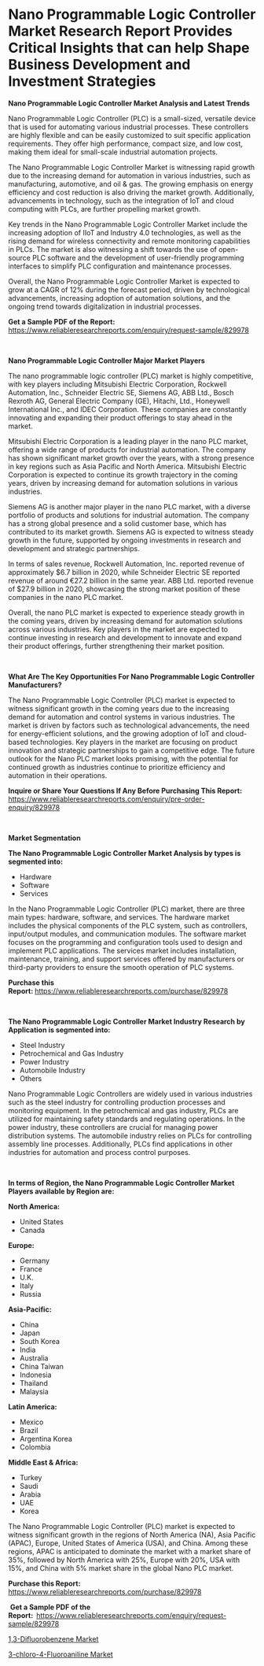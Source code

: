 <p><h1>Nano Programmable Logic Controller Market Research Report Provides Critical Insights that can help Shape Business Development and Investment Strategies</h1></p><p><strong>Nano Programmable Logic Controller Market Analysis and Latest Trends</strong></p>
<p><p>Nano Programmable Logic Controller (PLC) is a small-sized, versatile device that is used for automating various industrial processes. These controllers are highly flexible and can be easily customized to suit specific application requirements. They offer high performance, compact size, and low cost, making them ideal for small-scale industrial automation projects.</p><p>The Nano Programmable Logic Controller Market is witnessing rapid growth due to the increasing demand for automation in various industries, such as manufacturing, automotive, and oil & gas. The growing emphasis on energy efficiency and cost reduction is also driving the market growth. Additionally, advancements in technology, such as the integration of IoT and cloud computing with PLCs, are further propelling market growth.</p><p>Key trends in the Nano Programmable Logic Controller Market include the increasing adoption of IIoT and Industry 4.0 technologies, as well as the rising demand for wireless connectivity and remote monitoring capabilities in PLCs. The market is also witnessing a shift towards the use of open-source PLC software and the development of user-friendly programming interfaces to simplify PLC configuration and maintenance processes.</p><p>Overall, the Nano Programmable Logic Controller Market is expected to grow at a CAGR of 12% during the forecast period, driven by technological advancements, increasing adoption of automation solutions, and the ongoing trend towards digitalization in industrial processes.</p></p>
<p><strong>Get a Sample PDF of the Report:&nbsp;</strong> <a href="https://www.reliableresearchreports.com/enquiry/request-sample/829978">https://www.reliableresearchreports.com/enquiry/request-sample/829978</a></p>
<p>&nbsp;</p>
<p><strong>Nano Programmable Logic Controller Major Market Players</strong></p>
<p><p>The nano programmable logic controller (PLC) market is highly competitive, with key players including Mitsubishi Electric Corporation, Rockwell Automation, Inc., Schneider Electric SE, Siemens AG, ABB Ltd., Bosch Rexroth AG, General Electric Company (GE), Hitachi, Ltd., Honeywell International Inc., and IDEC Corporation. These companies are constantly innovating and expanding their product offerings to stay ahead in the market.</p><p>Mitsubishi Electric Corporation is a leading player in the nano PLC market, offering a wide range of products for industrial automation. The company has shown significant market growth over the years, with a strong presence in key regions such as Asia Pacific and North America. Mitsubishi Electric Corporation is expected to continue its growth trajectory in the coming years, driven by increasing demand for automation solutions in various industries.</p><p>Siemens AG is another major player in the nano PLC market, with a diverse portfolio of products and solutions for industrial automation. The company has a strong global presence and a solid customer base, which has contributed to its market growth. Siemens AG is expected to witness steady growth in the future, supported by ongoing investments in research and development and strategic partnerships.</p><p>In terms of sales revenue, Rockwell Automation, Inc. reported revenue of approximately $6.7 billion in 2020, while Schneider Electric SE reported revenue of around €27.2 billion in the same year. ABB Ltd. reported revenue of $27.9 billion in 2020, showcasing the strong market position of these companies in the nano PLC market.</p><p>Overall, the nano PLC market is expected to experience steady growth in the coming years, driven by increasing demand for automation solutions across various industries. Key players in the market are expected to continue investing in research and development to innovate and expand their product offerings, further strengthening their market position.</p></p>
<p>&nbsp;</p>
<p><strong>What Are The Key Opportunities For Nano Programmable Logic Controller Manufacturers?</strong></p>
<p><p>The Nano Programmable Logic Controller (PLC) market is expected to witness significant growth in the coming years due to the increasing demand for automation and control systems in various industries. The market is driven by factors such as technological advancements, the need for energy-efficient solutions, and the growing adoption of IoT and cloud-based technologies. Key players in the market are focusing on product innovation and strategic partnerships to gain a competitive edge. The future outlook for the Nano PLC market looks promising, with the potential for continued growth as industries continue to prioritize efficiency and automation in their operations.</p></p>
<p><strong>Inquire or Share Your Questions If Any Before Purchasing This Report:</strong> <a href="https://www.reliableresearchreports.com/enquiry/pre-order-enquiry/829978">https://www.reliableresearchreports.com/enquiry/pre-order-enquiry/829978</a></p>
<p>&nbsp;</p>
<p><strong>Market Segmentation</strong></p>
<p><strong>The Nano Programmable Logic Controller Market Analysis by types is segmented into:</strong></p>
<p><ul><li>Hardware</li><li>Software</li><li>Services</li></ul></p>
<p><p>In the Nano Programmable Logic Controller (PLC) market, there are three main types: hardware, software, and services. The hardware market includes the physical components of the PLC system, such as controllers, input/output modules, and communication modules. The software market focuses on the programming and configuration tools used to design and implement PLC applications. The services market includes installation, maintenance, training, and support services offered by manufacturers or third-party providers to ensure the smooth operation of PLC systems.</p></p>
<p><strong>Purchase this Report:&nbsp;</strong><a href="https://www.reliableresearchreports.com/purchase/829978">https://www.reliableresearchreports.com/purchase/829978</a></p>
<p>&nbsp;</p>
<p><strong>The Nano Programmable Logic Controller Market Industry Research by Application is segmented into:</strong></p>
<p><ul><li>Steel Industry</li><li>Petrochemical and Gas Industry</li><li>Power Industry</li><li>Automobile Industry</li><li>Others</li></ul></p>
<p><p>Nano Programmable Logic Controllers are widely used in various industries such as the steel industry for controlling production processes and monitoring equipment. In the petrochemical and gas industry, PLCs are utilized for maintaining safety standards and regulating operations. In the power industry, these controllers are crucial for managing power distribution systems. The automobile industry relies on PLCs for controlling assembly line processes. Additionally, PLCs find applications in other industries for automation and process control purposes.</p></p>
<p>&nbsp;</p>
<p><strong>In terms of Region, the Nano Programmable Logic Controller Market Players available by Region are:</strong></p>
<p>
    <p> <strong> North America: </strong>
        <ul>
            <li>United States</li>
            <li>Canada</li>
        </ul>
        </p> 
    <p> <strong> Europe: </strong>
        <ul>
            <li>Germany</li>
            <li>France</li>
            <li>U.K.</li>
            <li>Italy</li>
            <li>Russia</li>
        </ul>
        </p> 
    <p> <strong> Asia-Pacific: </strong>
        <ul>
            <li>China</li>
            <li>Japan</li>
            <li>South Korea</li>
            <li>India</li>
            <li>Australia</li>
            <li>China Taiwan</li>
            <li>Indonesia</li>
            <li>Thailand</li>
            <li>Malaysia</li>
        </ul>
        </p> 
    <p> <strong> Latin America: </strong>
        <ul>
            <li>Mexico</li>
            <li>Brazil</li>
            <li>Argentina Korea</li>
            <li>Colombia</li>
        </ul>
        </p> 
    <p> <strong> Middle East & Africa: </strong>
        <ul>
            <li>Turkey</li>
            <li>Saudi</li>
            <li>Arabia</li>
            <li>UAE</li>
            <li>Korea</li>
        </ul>
    </p>
    </p>
<p><p>The Nano Programmable Logic Controller (PLC) market is expected to witness significant growth in the regions of North America (NA), Asia Pacific (APAC), Europe, United States of America (USA), and China. Among these regions, APAC is anticipated to dominate the market with a market share of 35%, followed by North America with 25%, Europe with 20%, USA with 15%, and China with 5% market share in the global Nano PLC market.</p></p>
<p><strong>Purchase this Report: </strong><a href="https://www.reliableresearchreports.com/purchase/829978">https://www.reliableresearchreports.com/purchase/829978</a></p>
<p>&nbsp;<strong>Get a Sample PDF of the Report:&nbsp;&nbsp;</strong><a href="https://www.reliableresearchreports.com/enquiry/request-sample/829978">https://www.reliableresearchreports.com/enquiry/request-sample/829978</a></p>
<p><strong></strong></p>
<p><p><a href="https://github.com/cecuraprangm/Market-Research-Report-List-1/blob/main/13-difluorobenzene-market.md">1,3-Difluorobenzene Market</a></p><p><a href="https://github.com/fiixsa/Market-Research-Report-List-1/blob/main/3-chloro-4-fluoroaniline-market.md">3-chloro-4-Fluoroaniline Market</a></p></p>